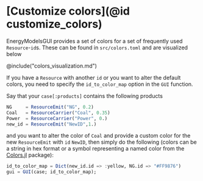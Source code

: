 # [Customize colors](@id customize_colors)

EnergyModelsGUI provides a set of colors for a set of frequently used `Resource`-`id`s.
These can be found in `src/colors.toml` and are visualized below

@include("colors_visualization.md")

If you have a `Resource` with another `id` or you want to alter the default colors, you need to specify the `id_to_color_map` option in the `GUI` function.

Say that your `case[:products]` contains the following products

```julia
NG     = ResourceEmit("NG", 0.2)
Coal   = ResourceCarrier("Coal", 0.35)
Power  = ResourceCarrier("Power", 0.)
new_id = ResourceEmit("NewID",1.)
```

and you want to alter the color of `Coal` and provide a custom color for the new `ResourceEmit` with `id` `NewID`, then simply do the following (colors can be a string in hex format or a symbol representing a named color from the [Colors.jl](https://juliagraphics.github.io/Colors.jl/stable/) package):

```julia
id_to_color_map = Dict(new_id.id => :yellow, NG.id => "#FF9876")
gui = GUI(case; id_to_color_map);
```
